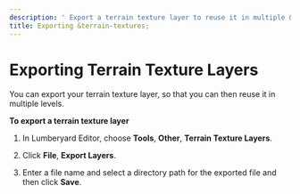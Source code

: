 ```yaml
---
description: ' Export a terrain texture layer to reuse it in multiple &ALYlong; levels. '
title: Exporting &terrain-textures;
---
```

# Exporting Terrain Texture Layers<a name="terrain-texture-layers-export"></a>

You can export your terrain texture layer, so that you can then reuse it in multiple levels\.

**To export a terrain texture layer**

1. In Lumberyard Editor, choose **Tools**, **Other**, **Terrain Texture Layers**\.

1. Click **File**, **Export Layers**\.

1. Enter a file name and select a directory path for the exported file and then click **Save**\.